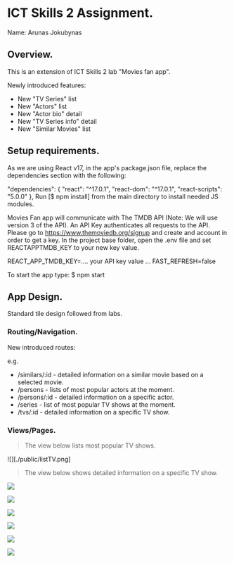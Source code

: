 
# ICT Skills 2 Assignment.

Name: Arunas Jokubynas

## Overview.

This is an extension of ICT Skills 2 lab "Movies fan app". 

Newly introduced features: 
+ New "TV Series" list
+ New "Actors" list
+ New "Actor bio" detail
+ New "TV Series info" detail
+ New "Similar Movies" list

## Setup requirements.

As we are using React v17, in the app's package.json file, replace the dependencies section with the following:

  "dependencies": {
    "react": "^17.0.1",
    "react-dom": "^17.0.1",
    "react-scripts": "5.0.0"
  },
Run [$ npm install] from the main directory to install needed JS modules.

Movies Fan app will communicate with The TMDB API (Note: We will use version 3 of the API). An API Key authenticates all requests to the API. Please go to https://www.themoviedb.org/signup and create and account in order to get a key.  In the project base folder, open the .env file and set REACTAPPTMDB_KEY to your new key value.

REACT_APP_TMDB_KEY=.... your API key value ...
FAST_REFRESH=false

To start the app type:
$ npm start

## App Design.
Standard tile design followed from labs.

### Routing/Navigation.

New introduced routes:

e.g.
+ /similars/:id - detailed information on a similar movie based on a selected movie.
+ /persons - lists of most popular actors at the moment.
+ /persons/:id - detailed information on a specific actor.
+ /series - list of most popular TV shows at the moment.
+ /tvs/:id - detailed information on a specific TV show.


### Views/Pages.


>The view below lists most popular TV shows. 

![][./public/listTV.png]

>The view below shows detailed information on a specific TV show.

![][d2]

![][d3]

![][d4]

![][d5]

![][d6]

![][d7]



[d1]: ./public/listTV.png
[d2]: ./public/specificTV.png
[d3]: ./public/actorList.png
[d4]: ./public/actorDetail.png
[d5]: ./public/similar1.png
[d6]: ./public/similar2.png
[d7]: ./public/similar3.png